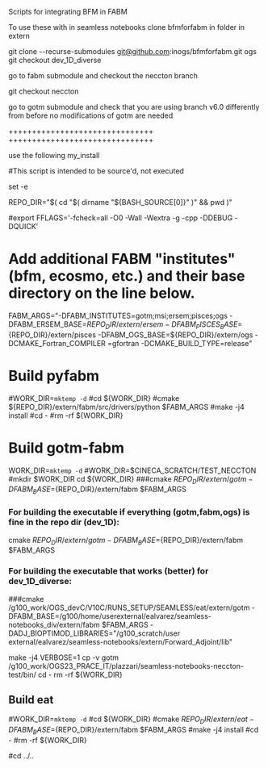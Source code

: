Scripts for integrating BFM in FABM


To use these with in seamless notebooks 
clone bfmforfabm in folder in extern

git clone --recurse-submodules git@github.com:inogs/bfmforfabm.git ogs
git checkout dev_1D_diverse


go to fabm submodule and checkout the neccton branch

git checkout neccton

go to gotm submodule and check that you are using branch v6.0
differently from before no modifications of gotm are needed

+++++++++++++++++++++++++++++++
+++++++++++++++++++++++++++++++

<div>

use the following my_install

#This script is intended to be source'd, not executed

set -e

REPO_DIR="$( cd "$( dirname "${BASH_SOURCE[0]}" )" && pwd )"

#export FFLAGS='-fcheck=all -O0 -Wall -Wextra -g -cpp -DDEBUG -DQUICK'

# Add additional FABM "institutes" (bfm, ecosmo, etc.) and their base directory on the line below.
FABM_ARGS="-DFABM_INSTITUTES=gotm;msi;ersem;pisces;ogs -DFABM_ERSEM_BASE=${REPO_DIR}/extern/ersem -DFABM_PISCES_BASE=${REPO_DIR}/extern/pisces -DFABM_OGS_BASE=${REPO_DIR}/extern/ogs -DCMAKE_Fortran_COMPILER
=gfortran  -DCMAKE_BUILD_TYPE=release"

# Build pyfabm
#WORK_DIR=`mktemp -d`
#cd ${WORK_DIR}
#cmake ${REPO_DIR}/extern/fabm/src/drivers/python $FABM_ARGS
#make -j4 install
#cd -
#rm -rf ${WORK_DIR}

# Build gotm-fabm
WORK_DIR=`mktemp -d`
#WORK_DIR=$CINECA_SCRATCH/TEST_NECCTON
#mkdir $WORK_DIR
cd ${WORK_DIR}
###cmake ${REPO_DIR}/extern/gotm -DFABM_BASE=${REPO_DIR}/extern/fabm $FABM_ARGS

### For building the executable if everything (gotm,fabm,ogs) is fine in the repo dir (dev_1D): 
cmake ${REPO_DIR}/extern/gotm -DFABM_BASE=${REPO_DIR}/extern/fabm $FABM_ARGS 

### For building the executable that works (better) for dev_1D_diverse:
###cmake /g100_work/OGS_devC/V10C/RUNS_SETUP/SEAMLESS/eat/extern/gotm -DFABM_BASE=/g100/home/userexternal/ealvarez/seamless-notebooks_div/extern/fabm $FABM_ARGS -DADJ_BIOPTIMOD_LIBRARIES="/g100_scratch/user
external/ealvarez/seamless-notebooks/extern/Forward_Adjoint/lib"


make -j4 VERBOSE=1
cp -v gotm /g100_work/OGS23_PRACE_IT/plazzari/seamless-notebooks-neccton-test/bin/
cd -
rm -rf ${WORK_DIR}

## Build eat
#WORK_DIR=`mktemp -d`
#cd ${WORK_DIR}
#cmake ${REPO_DIR}/extern/eat -DFABM_BASE=${REPO_DIR}/extern/fabm $FABM_ARGS
#make -j4 install
#cd -
#rm -rf ${WORK_DIR}

#cd ../..
</div>
